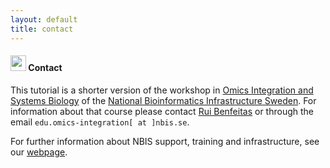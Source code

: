 ```yaml
---
layout: default
title: contact
---
```


#### <img border="0" src="https://www.svgrepo.com/show/35048/email.svg" width="25" height="25"> Contact

This tutorial is a shorter version of the workshop in [Omics Integration and Systems Biology](https://uppsala.instructure.com/courses/52162) of the [National Bioinformatics Infrastructure Sweden](www.nbis.se). For information about that course please contact [Rui Benfeitas][1] or through the email `edu.omics-integration[ at ]nbis.se`.

For further information about NBIS support, training and infrastructure, see our [webpage][2].



[1]: https://nbis.se/about/staff/rui-benfeitas/
[2]: https://nbis.se/